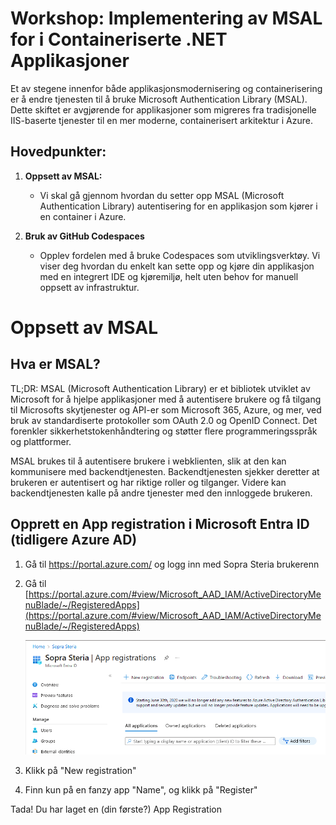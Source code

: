 # Workshop: Implementering av MSAL for i Containeriserte .NET Applikasjoner

Et av stegene innenfor både applikasjonsmodernisering og containerisering er å endre tjenesten til å bruke Microsoft Authentication Library (MSAL). Dette skiftet er avgjørende for applikasjoner som migreres fra tradisjonelle IIS-baserte tjenester til en mer moderne, containerisert arkitektur i Azure.

## Hovedpunkter:

1. **Oppsett av MSAL:**
   
   - Vi skal gå gjennom hvordan du setter opp MSAL (Microsoft Authentication Library) autentisering for en applikasjon som kjører i en container i Azure.

2. **Bruk av GitHub Codespaces**
   
   - Opplev fordelen med å bruke Codespaces som utviklingsverktøy. Vi viser deg hvordan du enkelt kan sette opp og kjøre din applikasjon med en integrert IDE og kjøremiljø, helt uten behov for manuell oppsett av infrastruktur.

# Oppsett av MSAL

## Hva er MSAL?

TL;DR: MSAL (Microsoft Authentication Library) er et bibliotek utviklet av Microsoft for å hjelpe applikasjoner med å autentisere brukere og få tilgang til Microsofts skytjenester og API-er som Microsoft 365, Azure, og mer, ved bruk av standardiserte protokoller som OAuth 2.0 og OpenID Connect. Det forenkler sikkerhetstokenhåndtering og støtter flere programmeringsspråk og plattformer.

MSAL brukes til å autentisere brukere i webklienten, slik at den kan kommunisere med backendtjenesten. Backendtjenesten sjekker deretter at brukeren er autentisert og har riktige roller og tilganger. Videre kan backendtjenesten kalle på andre tjenester med den innloggede brukeren. 

## Opprett en App registration i Microsoft Entra ID (tidligere Azure AD)

1. Gå til https://portal.azure.com/ og logg inn med Sopra Steria brukerenn

2. Gå til [https://portal.azure.com/#view/Microsoft_AAD_IAM/ActiveDirectoryMenuBlade/~/RegisteredApps](https://portal.azure.com/#view/Microsoft_AAD_IAM/ActiveDirectoryMenuBlade/~/RegisteredApps)
   
   ![](assets/2023-11-28-20-18-35-image.png)

3. Klikk på "New registration"

4. Finn kun på en fanzy app "Name", og klikk på "Register"

Tada! Du har laget en (din første?) App Registration
